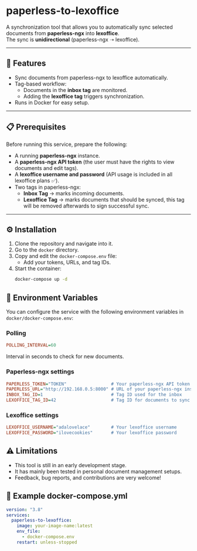 # paperless-to-lexoffice

A synchronization tool that allows you to automatically sync selected documents from **paperless-ngx** into **lexoffice**.  
The sync is **unidirectional** (paperless-ngx ➝ lexoffice).

---

## 🚀 Features
- Sync documents from paperless-ngx to lexoffice automatically.  
- Tag-based workflow:  
  - Documents in the **inbox tag** are monitored.  
  - Adding the **lexoffice tag** triggers synchronization.  
- Runs in Docker for easy setup.  

---

## 📋 Prerequisites

Before running this service, prepare the following:

- A running **paperless-ngx** instance.  
- A **paperless-ngx API token** (the user must have the rights to view documents and edit tags).  
- A **lexoffice username and password** (API usage is included in all lexoffice plans ✅).  
- Two tags in paperless-ngx:  
  - **Inbox Tag** → marks incoming documents.
  - **Lexoffice Tag** → marks documents that should be synced, this tag will be removed afterwards to sign successful sync.

---

## ⚙️ Installation

1. Clone the repository and navigate into it.  
2. Go to the `docker` directory.  
3. Copy and edit the `docker-compose.env` file:
   - Add your tokens, URLs, and tag IDs.  
4. Start the container:
   ```bash
   docker-compose up -d

## 🔧 Environment Variables

You can configure the service with the following environment variables in `docker/docker-compose.env`:

### Polling

```ini
POLLING_INTERVAL=60
```

Interval in seconds to check for new documents.

### Paperless-ngx settings

```ini
PAPERLESS_TOKEN="TOKEN"                 # Your paperless-ngx API token
PAPERLESS_URL="http://192.168.0.5:8000" # URL of your paperless-ngx instance
INBOX_TAG_ID=1                          # Tag ID used for the inbox
LEXOFFICE_TAG_ID=42                     # Tag ID for documents to sync with lexoffice
```

### Lexoffice settings

```ini
LEXOFFICE_USERNAME="adalovelace"        # Your lexoffice username
LEXOFFICE_PASSWORD="ilovecookies"       # Your lexoffice password
```

## ⚠️ Limitations

- This tool is still in an early development stage.
- It has mainly been tested in personal document management setups.
- Feedback, bug reports, and contributions are very welcome!

## 📄 Example docker-compose.yml

```yaml
version: "3.8"
services:
  paperless-to-lexoffice:
    image: your-image-name:latest
    env_file:
      - docker-compose.env
    restart: unless-stopped
````
